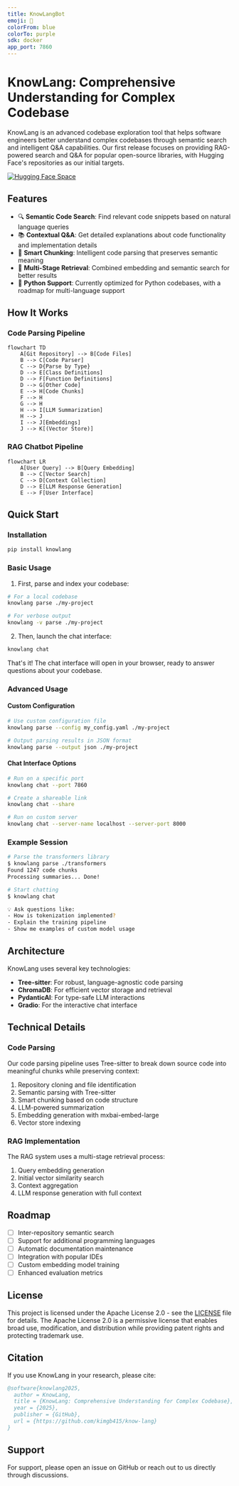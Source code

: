 ```yaml
---
title: KnowLangBot
emoji: 🤖
colorFrom: blue
colorTo: purple
sdk: docker
app_port: 7860
---
```


# KnowLang: Comprehensive Understanding for Complex Codebase

KnowLang is an advanced codebase exploration tool that helps software engineers better understand complex codebases through semantic search and intelligent Q&A capabilities. Our first release focuses on providing RAG-powered search and Q&A for popular open-source libraries, with Hugging Face's repositories as our initial targets.

[![Hugging Face Space](https://img.shields.io/badge/🤗%20Hugging%20Face-Space-blue)](https://huggingface.co/spaces/gabykim/KnowLang_Transformers_Demo)

## Features

- 🔍 **Semantic Code Search**: Find relevant code snippets based on natural language queries
- 📚 **Contextual Q&A**: Get detailed explanations about code functionality and implementation details
- 🎯 **Smart Chunking**: Intelligent code parsing that preserves semantic meaning
- 🔄 **Multi-Stage Retrieval**: Combined embedding and semantic search for better results
- 🐍 **Python Support**: Currently optimized for Python codebases, with a roadmap for multi-language support

## How It Works

### Code Parsing Pipeline

```mermaid
flowchart TD
    A[Git Repository] --> B[Code Files]
    B --> C[Code Parser]
    C --> D{Parse by Type}
    D --> E[Class Definitions]
    D --> F[Function Definitions]
    D --> G[Other Code]
    E --> H[Code Chunks]
    F --> H
    G --> H
    H --> I[LLM Summarization]
    H --> J
    I --> J[Embeddings]
    J --> K[(Vector Store)]
```

### RAG Chatbot Pipeline

```mermaid
flowchart LR
    A[User Query] --> B[Query Embedding]
    B --> C[Vector Search]
    C --> D[Context Collection]
    D --> E[LLM Response Generation]
    E --> F[User Interface]
```


## Quick Start

### Installation

```bash
pip install knowlang
```

### Basic Usage

1. First, parse and index your codebase:
```bash
# For a local codebase
knowlang parse ./my-project

# For verbose output
knowlang -v parse ./my-project
```

2. Then, launch the chat interface:
```bash
knowlang chat
```

That's it! The chat interface will open in your browser, ready to answer questions about your codebase.

### Advanced Usage

#### Custom Configuration
```bash
# Use custom configuration file
knowlang parse --config my_config.yaml ./my-project

# Output parsing results in JSON format
knowlang parse --output json ./my-project
```

#### Chat Interface Options
```bash
# Run on a specific port
knowlang chat --port 7860

# Create a shareable link
knowlang chat --share

# Run on custom server
knowlang chat --server-name localhost --server-port 8000
```

### Example Session

```bash
# Parse the transformers library
$ knowlang parse ./transformers
Found 1247 code chunks
Processing summaries... Done!

# Start chatting
$ knowlang chat

💡 Ask questions like:
- How is tokenization implemented?
- Explain the training pipeline
- Show me examples of custom model usage
```

## Architecture

KnowLang uses several key technologies:

- **Tree-sitter**: For robust, language-agnostic code parsing
- **ChromaDB**: For efficient vector storage and retrieval
- **PydanticAI**: For type-safe LLM interactions
- **Gradio**: For the interactive chat interface

## Technical Details

### Code Parsing

Our code parsing pipeline uses Tree-sitter to break down source code into meaningful chunks while preserving context:

1. Repository cloning and file identification
2. Semantic parsing with Tree-sitter
3. Smart chunking based on code structure
4. LLM-powered summarization
5. Embedding generation with mxbai-embed-large
6. Vector store indexing

### RAG Implementation

The RAG system uses a multi-stage retrieval process:

1. Query embedding generation
2. Initial vector similarity search
3. Context aggregation
4. LLM response generation with full context


## Roadmap

- [ ] Inter-repository semantic search
- [ ] Support for additional programming languages
- [ ] Automatic documentation maintenance
- [ ] Integration with popular IDEs
- [ ] Custom embedding model training
- [ ] Enhanced evaluation metrics

## License

This project is licensed under the Apache License 2.0 - see the [LICENSE](LICENSE) file for details. The Apache License 2.0 is a permissive license that enables broad use, modification, and distribution while providing patent rights and protecting trademark use.

## Citation

If you use KnowLang in your research, please cite:

```bibtex
@software{knowlang2025,
  author = KnowLang,
  title = {KnowLang: Comprehensive Understanding for Complex Codebase},
  year = {2025},
  publisher = {GitHub},
  url = {https://github.com/kimgb415/know-lang}
}
```

## Support

For support, please open an issue on GitHub or reach out to us directly through discussions.